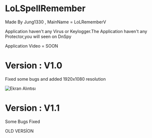 # LoLSpellRemember
Made By Jung1330 , MainName = LoLRememberV

Application haven't any Virus or Keylogger.The Application haven't any Protector,you will seen on DnSpy

Application Video = SOON

# Version : V1.0
Fixed some bugs and added 1920x1080 resolution

![Ekran Alıntısı](https://user-images.githubusercontent.com/81483108/114376796-a3c21900-9b8e-11eb-8a6f-6241b24ab5a0.PNG)


# Version : V1.1
Some Bugs Fixed

OLD VERSİON


